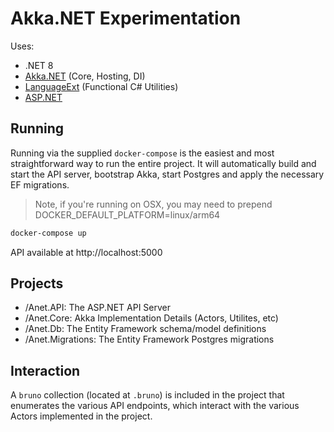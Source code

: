 # Akka.NET Experimentation

Uses:

- .NET 8
- [Akka.NET](https://getakka.net/articles/intro/what-is-akka.html) (Core, Hosting, DI)
- [LanguageExt](https://github.com/louthy/language-ext) (Functional C# Utilities)
- [ASP.NET](https://learn.microsoft.com/en-us/aspnet/core/tutorials/min-web-api?view=aspnetcore-8.0&tabs=visual-studio)

## Running

Running via the supplied `docker-compose` is the easiest and most straightforward way to run the entire project. It will
automatically build and start the API server, bootstrap Akka, start Postgres and apply the necessary EF migrations.

> Note, if you're running on OSX, you may need to prepend DOCKER_DEFAULT_PLATFORM=linux/arm64

```sh
docker-compose up
```

API available at http://localhost:5000

## Projects

- /Anet.API: The ASP.NET API Server
- /Anet.Core: Akka Implementation Details (Actors, Utilites, etc)
- /Anet.Db: The Entity Framework schema/model definitions
- /Anet.Migrations: The Entity Framework Postgres migrations

## Interaction

A `bruno` collection (located at `.bruno`) is included in the project that enumerates the various API endpoints, which interact with the various Actors implemented in the project.